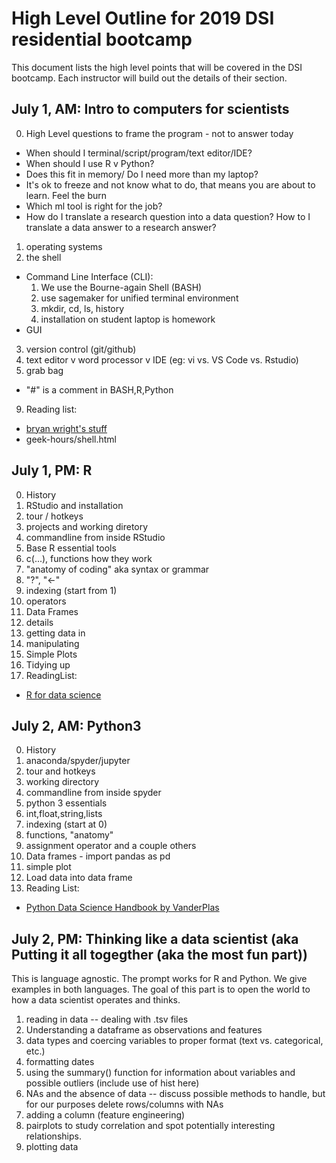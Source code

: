 # High Level Outline for 2019 DSI residential bootcamp

This document lists the high level points that will be covered in the DSI bootcamp. Each instructor will build out the details of their section.



## July 1, AM: Intro to computers for scientists
0. High Level questions to frame the program - not to answer today
  * When should I terminal/script/program/text editor/IDE?
  * When should I use R v Python?
  * Does this fit in memory/ Do I need more than my laptop?
  * It's ok to freeze and not know what to do, that means you are about to learn. Feel the burn
  * Which ml tool is  right for the job?
  * How  do I translate a research question into a data question? How to I translate a data answer to a research answer?
1. operating systems
2. the shell
  * Command Line Interface (CLI):
     1. We use the Bourne-again Shell (BASH)
     1. use sagemaker for unified terminal environment
     2. mkdir, cd, ls, history
     3. installation on student laptop is homework
  * GUI
3. version control (git/github)
5. text editor v word processor v IDE (eg: vi vs. VS Code vs. Rstudio)
6. grab bag
  * "#" is a comment in BASH,R,Python
9. Reading list:  
  * [bryan wright's stuff](http://galileo.phys.virginia.edu/compfac/courses/sysadmin1)
  * geek-hours/shell.html

## July 1, PM: R
0. History
1. RStudio and installation
  1. tour / hotkeys
  2. projects and working diretory
  3. commandline from inside RStudio
2. Base R essential tools
  1. c(...), functions how they work
  2. "anatomy of coding" aka syntax or grammar
  3. "?", "<-"
  4. indexing (start from 1)
  5. operators
3. Data Frames
  1. details
  2. getting data in
  3. manipulating
4. Simple Plots
5. Tidying up
6. ReadingList:  
  * [R for data science](https://r4ds.had.co.nz/) 

## July 2, AM: Python3
0. History
1. anaconda/spyder/jupyter
  1. tour and hotkeys
  2. working directory
  3. commandline from inside spyder
2. python 3 essentials
  1. int,float,string,lists
  2. indexing (start at 0)
  3. functions, "anatomy"
  4. assignment operator and a couple others
3. Data frames - import pandas as pd
4. simple plot
5. Load data into data frame
6. Reading List:  
  * [Python Data Science Handbook by VanderPlas](https://jakevdp.github.io/PythonDataScienceHandbook/)

## July 2, PM: Thinking like a data scientist (aka Putting it all togegther (aka the most fun part))
This is language agnostic. The prompt works for R and Python. We give examples in both languages.
The goal of this part is to open the world to how a data scientist operates and thinks.

1. reading in data -- dealing with .tsv files
2. Understanding a dataframe as observations and features
3. data types and coercing variables to proper format (text vs. categorical, etc.)
4. formatting dates
5. using the summary() function for information about variables and possible outliers (include use of hist here)
6. NAs and the absence of data -- discuss possible methods to handle, but for our purposes delete rows/columns with NAs
7. adding a column (feature engineering)
8. pairplots to study correlation and spot potentially interesting relationships.
9. plotting data
